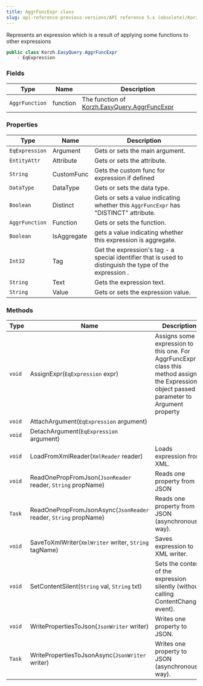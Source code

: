```yaml
---
title: AggrFuncExpr class
slug: api-reference-previous-versions/API reference 5.x (obsolete)/Korzh.EasyQuery namespace/aggrfuncexpr-class
---
```



Represents an expression which is a result of applying some functions to other expressions
```csharp
public class Korzh.EasyQuery.AggrFuncExpr
    : EqExpression

```

### Fields

| Type | Name | Description | 
| --- | --- | --- | 
| `AggrFunction` | function | The function of [Korzh.EasyQuery.AggrFuncExpr](/api-reference-5x/korzh-easyquery-namespace/aggrfuncexpr-class) | 


### Properties

| Type | Name | Description | 
| --- | --- | --- | 
| `EqExpression` | Argument | Gets or sets the main argument. | 
| `EntityAttr` | Attribute | Gets or sets the attribute. | 
| `String` | CustomFunc | Gets the custom func for expression if defined | 
| `DataType` | DataType | Gets or sets the data type. | 
| `Boolean` | Distinct | Gets or sets a value indicating whether this `AggrFuncExpr` has "DISTINCT" attribute. | 
| `AggrFunction` | Function | Gets or sets the function. | 
| `Boolean` | IsAggregate | gets a value indicating whether this expression is aggregate. | 
| `Int32` | Tag | Get the expression's tag - a special identifier that is used to distinguish the type of the expression . | 
| `String` | Text | Gets the expression text. | 
| `String` | Value | Gets or sets the expression value. | 


### Methods

| Type | Name | Description | 
| --- | --- | --- | 
| `void` | AssignExpr(`EqExpression` expr) | Assigns some expression to this one.  For AggrFuncExpr class this method assigns the Expression object passed in parameter to Argument property | 
| `void` | AttachArgument(`EqExpression` argument) |  | 
| `void` | DetachArgument(`EqExpression` argument) |  | 
| `void` | LoadFromXmlReader(`XmlReader` reader) | Loads expression from XML. | 
| `void` | ReadOnePropFromJson(`JsonReader` reader, `String` propName) | Reads one property from JSON | 
| `Task` | ReadOnePropFromJsonAsync(`JsonReader` reader, `String` propName) | Reads one property from JSON (asynchronous way). | 
| `void` | SaveToXmlWriter(`XmlWriter` writer, `String` tagName) | Saves expression to XML writer. | 
| `void` | SetContentSilent(`String` val, `String` txt) | Sets the content of the expression silently (without calling ContentChanged event). | 
| `void` | WritePropertiesToJson(`JsonWriter` writer) | Writes one property to JSON. | 
| `Task` | WritePropertiesToJsonAsync(`JsonWriter` writer) | Writes one property to JSON (asynchronous way). |